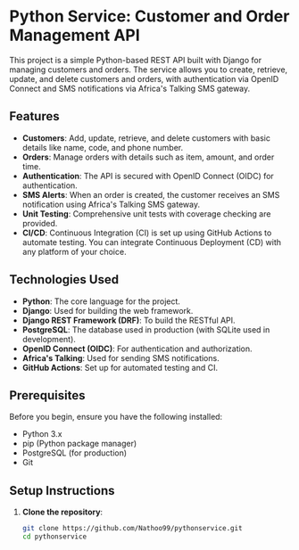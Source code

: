 # Python Service: Customer and Order Management API

This project is a simple Python-based REST API built with Django for managing customers and orders. The service allows you to create, retrieve, update, and delete customers and orders, with authentication via OpenID Connect and SMS notifications via Africa's Talking SMS gateway.

## Features

- **Customers**: Add, update, retrieve, and delete customers with basic details like name, code, and phone number.
- **Orders**: Manage orders with details such as item, amount, and order time.
- **Authentication**: The API is secured with OpenID Connect (OIDC) for authentication.
- **SMS Alerts**: When an order is created, the customer receives an SMS notification using Africa's Talking SMS gateway.
- **Unit Testing**: Comprehensive unit tests with coverage checking are provided.
- **CI/CD**: Continuous Integration (CI) is set up using GitHub Actions to automate testing. You can integrate Continuous Deployment (CD) with any platform of your choice.

## Technologies Used

- **Python**: The core language for the project.
- **Django**: Used for building the web framework.
- **Django REST Framework (DRF)**: To build the RESTful API.
- **PostgreSQL**: The database used in production (with SQLite used in development).
- **OpenID Connect (OIDC)**: For authentication and authorization.
- **Africa's Talking**: Used for sending SMS notifications.
- **GitHub Actions**: Set up for automated testing and CI.

## Prerequisites

Before you begin, ensure you have the following installed:

- Python 3.x
- pip (Python package manager)
- PostgreSQL (for production)
- Git

## Setup Instructions

1. **Clone the repository**:
   ```bash
   git clone https://github.com/Nathoo99/pythonservice.git
   cd pythonservice
